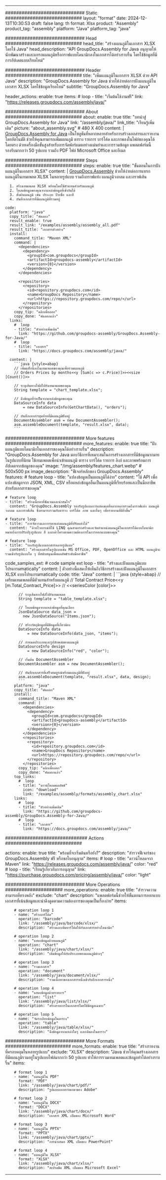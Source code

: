 



---
############################# Static ############################
layout: "format"
date:  2024-12-13T10:30:53
draft: false
lang: th
format: Xlsx
product: "Assembly"
product_tag: "assembly"
platform: "Java"
platform_tag: "java"

############################# Head ############################
head_title: "สร้างแผนภูมิในเอกสาร XLSX โดยใช้ Java"
head_description: "API GroupDocs.Assembly for Java อนุญาตให้นักพัฒนาสร้างและแทรกแผนภูมิหรือกราฟแบบไดนามิกลงในเอกสารได้อย่างราบรื่น โดยใช้ข้อมูลที่มีการอัปเดตแบบเรียลไทม์"

############################# Header ############################
title: "เพิ่มแผนภูมิในเอกสาร XLSX ด้วย API Java" 
description: "GroupDocs.Assembly for Java ช่วยให้ง่ายต่อการฝังแผนภูมิในเอกสาร XLSX โดยใช้ข้อมูลเรียลไทม์"
subtitle: "GroupDocs.Assembly for Java" 

header_actions:
  enable: true
  items:
    #  loop
    - title: "เริ่มต้นใช้งานฟรี"
      link: "https://releases.groupdocs.com/assembly/java/"
      
############################# About ############################
about:
    enable: true
    title: "บทนำสู่ GroupDocs.Assembly for Java"
    link: "/assembly/java/"
    link_title: "เรียนรู้เพิ่มเติม"
    picture: "about_assembly.svg" # 480 X 400
    content: |
       [GroupDocs.Assembly for Java](/assembly/java/) เป็นโซลูชันที่หลากหลายสำหรับการสร้างเอกสารและรายงานโดยอัตโนมัติ ช่วยให้คุณสามารถเพิ่มแผนภูมิ ตาราง รายการ บาร์โค้ด และภาพลงในไฟล์ของคุณได้โดยตรง ด้วยเครื่องมือขั้นสูงสำหรับการจัดฟอร์แมตอย่างแม่นยำและการรวมข้อมูล แพลตฟอร์มนี้รองรับมากกว่า 50 รูปแบบ รวมถึง PDF ไฟล์ Microsoft Office และอีเมล

############################# Steps ############################
steps:
    enable: true
    title: "ขั้นตอนในการฝังแผนภูมิในเอกสาร XLSX"
    content: |
      [GroupDocs.Assembly](/assembly/java/) ช่วยให้ง่ายต่อการแทรกแผนภูมิในเทมเพลต XLSX ในหลายรูปแบบ รวมถึงกราฟแท่ง แผนภูมิวงกลม และกราฟเส้น
      
      1. สร้างเทมเพลต XLSX พร้อมโดยใช้ตัวแทนสำหรับแผนภูมิ
      2. โหลดข้อมูลของคุณจากแหล่งข้อมูลที่เข้ากันได้
      3. ตั้งค่าแผนภูมิ เช่น ประเภท ป้ายชื่อ และสี
      4. บันทึกเอกสารที่มีแผนภูมิที่รวมอยู่
   
    code:
      platform: "java"
      copy_title: "คัดลอก"
      result_enable: true
      result_link: "/examples/assembly/assembly_all.pdf"
      result_title: "เอกสารตัวอย่าง"
      install:
        command_title: "Maven XML"
        command: |
          <dependencies>
            <dependency>
              <groupId>com.groupdocs</groupId>
              <artifactId>groupdocs-assembly</artifactId>
              <version>{0}</version>
            </dependency>
          </dependencies>

          <repositories>
            <repository>
              <id>repository.groupdocs.com</id>
              <name>GroupDocs Repository</name>
              <url>https://repository.groupdocs.com/repo/</url>
            </repository>
          </repositories>
        copy_tip: "คลิกเพื่อลอก"
        copy_done: "คัดลอกแล้ว"
      links:
        #  loop
        - title: "ตัวอย่างเพิ่มเติม"
          link: "https://github.com/groupdocs-assembly/GroupDocs.Assembly-for-Java/"
        #  loop
        - title: "เอกสาร"
          link: "https://docs.groupdocs.com/assembly/java/"
          
      content: |
        ```java {style=abap}
        // เพิ่มแท็กนี้ลงในเทมเพลตของคุณเพื่อรวมแผนภูมิ
        // Orders Prices by months<<y [Sum(c => c.Price)]>><<size [Count()]>>

        // ระบุเส้นทางไฟล์ไปยังเทมเพลตของคุณ
        String template = "chart_template.xlsx";

        // ดึงข้อมูลที่จำเป็นจากแหล่งข้อมูลของคุณ
        DataSourceInfo data 
            = new DataSourceInfo(GetChartData(), "orders");

        // บันทึกเอกสารสุดท้ายที่มีแผนภูมิฝังอยู่
        DocumentAssembler asm = new DocumentAssembler();
        asm.assembleDocument(template, "result.xlsx", data);
        ```           

############################# More features ############################
more_features:
  enable: true
  title: "ฝังแผนภูมิแบบไดนามิกในเอกสารของคุณได้อย่างราบรื่น"
  description: "GroupDocs.Assembly for Java มอบวิธีการที่เหมาะสมในการสร้างเอกสารที่มีข้อมูลมากมายในรูปแบบที่นิยม ใช้เทมเพลตเพื่อนำเข้าแผนภูมิ ตาราง บาร์โค้ด รายการ ลิงก์ และภาพพร้อมการอัปเดตจากข้อมูลของคุณ"
  image: "/img/assembly/features_chart.webp" # 500x500 px
  image_description: "ฟีเจอร์หลักของ GroupDocs.Assembly"
  features:
    # feature loop
    - title: "แปลงข้อมูลเป็นแผนภูมิได้ง่าย"
      content: "ใช้ API เพื่อแปลงข้อมูลจาก JSON, XML, CSV หรือแหล่งข้อมูลอื่นเป็นแผนภูมิที่เรียบร้อยและเป็นมืออาชีพสำหรับเอกสารของคุณ"

    # feature loop
    - title: "สร้างเนื้อหาที่ชัดเจนและน่าสนใจ"
      content: "GroupDocs.Assembly รองรับรูปแบบการแสดงผลที่หลากหลายรวมถึงกราฟแท่ง แผนภูมิวงกลม และกราฟเส้น ซึ่งสามารถรวมกับตาราง บาร์โค้ด ภาพ และอื่นๆ เพื่อรายงานที่ดียิ่งขึ้น"

    # feature loop
    - title: "การจัดวางและการตกแต่งแผนภูมิที่ปรับแต่งได้"
      content: "ด้วยไวยกรณ์ที่ใช้ LINQ คุณสามารถสร้างและจัดตำแหน่งแผนภูมิในเอกสารได้แบบไดนามิก หมายถึงการปรับปรุงรูปแบบ สี และเค้าโครงตามความต้องการในการออกแบบของคุณ"

    # feature loop
    - title: "รองรับรูปแบบเอกสารหลายรูปแบบ"
      content: "สร้างเอกสารในรูปแบบเช่น MS Office, PDF, OpenOffice และ HTML แผนภูมิจะรวมเข้ากับรูปแบบใด ๆ ที่สนับสนุนเพื่อผลลัพธ์ระดับมืออาชีพ"
      
  code_samples_ext:
    # code sample ext loop
    - title: "สร้างและฝังแผนภูมิแบบโปรแกรมmatically"
      content: |
        ตัวอย่างนี้แสดงให้เห็นถึงวิธีการสร้างและฝังแผนภูมิในเอกสาร XLSX แบบโปรแกรมmatically
      code:
        title: "Java"
        content: |
          ```java {style=abap}
          // เตรียมเทมเพลตที่มีตัวแทนสำหรับแผนภูมิ
          // Total Contract Price<<y [m.Total_Contract_Price]>>
          // <<seriesColor [color]>>

          // ระบุเส้นทางไฟล์ไปยังเทมเพลต
          String template = "table_template.xlsx";

          // โหลดข้อมูลจากแหล่งข้อมูลที่คุณเลือก
          JsonDataSource data_json = 
            new JsonDataSource("Items.json");

          // สร้างวัตถุข้อมูลที่มีข้อมูลที่เกี่ยวข้อง
          DataSourceInfo data 
              = new DataSourceInfo(data_json, "items");

          // กำหนดประเภทและรูปลักษณ์ของแผนภูมิ
          DataSourceInfo design 
              = new DataSourceInfo("red", "color");

          // เริ่มต้น DocumentAssembler
          DocumentAssembler asm = new DocumentAssembler();

          // บันทึกเอกสารที่เสร็จสมบูรณ์พร้อมแผนภูมิที่ฝังอยู่
          asm.assembleDocument(template, "result.xlsx", data, design);
          ```
        platform: "java"
        copy_title: "คัดลอก"
        install:
          command_title: "Maven XML"
          command: |
            <dependencies>
              <dependency>
                <groupId>com.groupdocs</groupId>
                <artifactId>groupdocs-assembly</artifactId>
                <version>{0}</version>
              </dependency>
            </dependencies>
            <repositories>
              <repository>
                <id>repository.groupdocs.com</id>
                <name>GroupDocs Repository</name>
                <url>https://repository.groupdocs.com/repo/</url>
              </repository>
            </repositories>
          copy_tip: "คลิกเพื่อลอก"
          copy_done: "คัดลอกแล้ว"
        top_links:
          #  loop
          - title: "ดาวน์โหลดผลลัพธ์"
            icon: "download"
            link: "/examples/assembly/formats/assembly_chart.xlsx"
        links:
          #  loop
          - title: "ตัวอย่างเพิ่มเติม"
            link: "https://github.com/groupdocs-assembly/GroupDocs.Assembly-for-Java/"
          #  loop
          - title: "เอกสาร"
            link: "https://docs.groupdocs.com/assembly/java/"
            

            


############################## Actions ############################

actions:
  enable: true
  title: "พร้อมที่จะเริ่มต้นหรือยัง?"
  description: "สำรวจฟีเจอร์ของ GroupDocs.Assembly ฟรี หรือขอใบอนุญาต"
  items:
    #  loop
    - title: "ดาวน์โหลดจาก Maven"
      link: "https://releases.groupdocs.com/assembly/java/"
      color: "red"
        #  loop
    - title: "เรียนรู้เกี่ยวกับการอนุญาต"
      link: "https://purchase.groupdocs.com/pricing/assembly/java/"
      color: "light"


############################# More Operations #####################
more_operations:
    enable: true
    title: "สำรวจความสามารถที่ทรงพลัง"
    exclude: "chart"
    description: "แพลตฟอร์มนี้ช่วยให้ขั้นตอนการออกแบบเอกสารที่เน้นข้อมูลและน่าดึงดูดตามความต้องการของคุณเป็นเรื่องง่าย"
    items: 
          
        # operation loop 1
        - name: "สร้างบาร์โค้ด"
          operation: "barcode"
          link: "/assembly/java/barcode/xlsx/"
          description: "สร้างและเพิ่มบาร์โค้ดให้กับเอกสารอย่างไดนามิก"

        # operation loop 2
        - name: "แสดงข้อมูลด้วยแผนภูมิ"
          operation: "chart"
          link: "/assembly/java/chart/xlsx/"
          description: "เติมข้อมูลให้กับประเภทของแผนภูมิต่างๆ"

        # operation loop 3
        - name: "รวมเอกสาร"
          operation: "document"
          link: "/assembly/java/document/xlsx/"
          description: "รวมเนื้อหาของเอกสารหนึ่งเข้ากับอีกเอกสารหนึ่ง"

        # operation loop 4
        - name: "แสดงข้อมูลด้วยรายการ"
          operation: "list"
          link: "/assembly/java/list/xlsx/"
          description: "สร้างรายการในเอกสารโดยใช้ข้อมูลเฉพาะ"

        # operation loop 5
        - name: "จัดระเบียบข้อมูลในตาราง"
          operation: "table"
          link: "/assembly/java/table/xlsx/"
          description: "ดึงข้อมูลจากแหล่งใดๆ และเติมลงในตาราง"
         
          
############################# More Formats ########################
more_formats:
    enable: true
    title: "สร้างรายงานที่ครอบคลุมในหลายรูปแบบ"
    exclude: "XLSX"
    description: "Java ช่วยให้คุณสร้างเอกสารที่มีแผนภูมิรวมอยู่ในรูปแบบไฟล์มากกว่า 50 รูปแบบ ทำให้การรวมเทมเพลตและข้อมูลทำได้อย่างราบรื่น"
    items: 
          
        # format loop 1
        - name: "แผนภูมิใน PDF"
          format: "PDF"
          link: "/assembly/java/chart/pdf/"
          description: "รูปแบบเอกสารพกพาของ Adobe"
          
        # format loop 2
        - name: "แผนภูมิใน DOCX"
          format: "DOCX"
          link: "/assembly/java/chart/docx/"
          description: "เอกสาร XML เปิดของ Microsoft Word"
          
        # format loop 3
        - name: "แผนภูมิใน PPTX"
          format: "PPTX"
          link: "/assembly/java/chart/pptx/"
          description: "การนำเสนอ XML เปิดของ PowerPoint"
          
        # format loop 4
        - name: "แผนภูมิใน XLSX"
          format: "XLSX"
          link: "/assembly/java/chart/xlsx/"
          description: "สเปรดชีต XML เปิดของ Microsoft Excel"


          

---